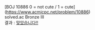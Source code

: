 [BOJ 10886 0 = not cute / 1 = cute] (https://www.acmicpc.net/problem/10886)  
solved.ac Bronze III  
결과 : [맞았습니다!!](http://boj.kr/f781450bba8e4f0fb3ebfaff387c6d51)
